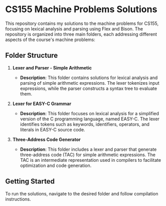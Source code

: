 # CS155 Machine Problems Solutions

This repository contains my solutions to the machine problems for CS155, focusing on lexical analysis and parsing using Flex and Bison. The repository is organized into three main folders, each addressing different aspects of the course's machine problems:

## Folder Structure

1. **Lexer and Parser - Simple Arithmetic**
   - **Description**: This folder contains solutions for lexical analysis and parsing of simple arithmetic expressions. The lexer tokenizes input expressions, while the parser constructs a syntax tree to evaluate them.

2. **Lexer for EASY-C Grammar**
   - **Description**: This folder focuses on lexical analysis for a simplified version of the C programming language, named EASY-C. The lexer identifies tokens such as keywords, identifiers, operators, and literals in EASY-C source code.

3. **Three-Address Code Generator**
   - **Description**: This folder includes a lexer and parser that generate three-address code (TAC) for simple arithmetic expressions. The TAC is an intermediate representation used in compilers to facilitate optimization and code generation.

## Getting Started

To run the solutions, navigate to the desired folder and follow compilation instructions. 
